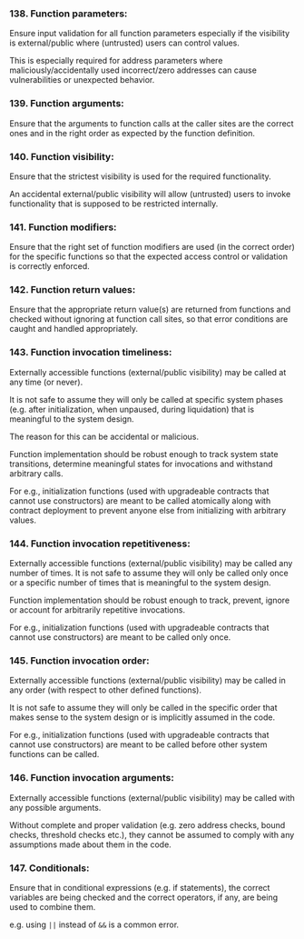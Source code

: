 ### 138. Function parameters:

Ensure input validation for all function parameters especially if the visibility is external/public where (untrusted) users can control values.

This is especially required for address parameters where maliciously/accidentally used incorrect/zero addresses can cause vulnerabilities or unexpected behavior.

### 139. Function arguments:

Ensure that the arguments to function calls at the caller sites are the correct ones and in the right order as expected by the function definition.

### 140. Function visibility:

Ensure that the strictest visibility is used for the required functionality.

An accidental external/public visibility will allow (untrusted) users to invoke functionality that is supposed to be restricted internally.

### 141. Function modifiers:

Ensure that the right set of function modifiers are used (in the correct order) for the specific functions so that the expected access control or validation is correctly enforced.

### 142. Function return values:

Ensure that the appropriate return value(s) are returned from functions and checked without ignoring at function call sites, so that error conditions are caught and handled appropriately.

### 143. Function invocation timeliness:

Externally accessible functions (external/public visibility) may be called at any time (or never).

It is not safe to assume they will only be called at specific system phases (e.g. after initialization, when unpaused, during liquidation) that is meaningful to the system design.

The reason for this can be accidental or malicious.

Function implementation should be robust enough to track system state transitions, determine meaningful states for invocations and withstand arbitrary calls.

For e.g., initialization functions (used with upgradeable contracts that cannot use constructors) are meant to be called atomically along with contract deployment to prevent anyone else from initializing with arbitrary values.

### 144. Function invocation repetitiveness:

Externally accessible functions (external/public visibility) may be called any number of times. It is not safe to assume they will only be called only once or a specific number of times that is meaningful to the system design.

Function implementation should be robust enough to track, prevent, ignore or account for arbitrarily repetitive invocations.

For e.g., initialization functions (used with upgradeable contracts that cannot use constructors) are meant to be called only once.

### 145. Function invocation order:  

Externally accessible functions (external/public visibility) may be called in any order (with respect to other defined functions).

It is not safe to assume they will only be called in the specific order that makes sense to the system design or is implicitly assumed in the code.

For e.g., initialization functions (used with upgradeable contracts that cannot use constructors) are meant to be called before other system functions can be called.

### 146. Function invocation arguments:

Externally accessible functions (external/public visibility) may be called with any possible arguments.

Without complete and proper validation (e.g. zero address checks, bound checks, threshold checks etc.), they cannot be assumed to comply with any assumptions made about them in the code.

### 147. Conditionals:

Ensure that in conditional expressions (e.g. if statements), the correct variables are being checked and the correct operators, if any, are being used to combine them.

e.g. using `||` instead of `&&` is a common error.
